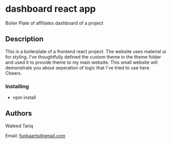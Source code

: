 # dashboard react app

Bolier Plate of affiliates dashboard of a project

## Description

This is a boilerplate of a frontend react project. The website uses material ui for styling. I've thoughtfully defined the custom theme in the theme folder and used it to provide theme to my main website. 
This small website will demonstrate you about seperation of logic that I've tried to use here. Cheers.

### Installing

* npm install

## Authors

Waleed Tariq

Email: funkaarts@gmail.com